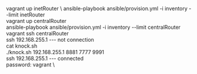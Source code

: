 vagrant up inetRouter \ 
ansible-playbook ansible/provision.yml -i inventory --limit inetRouter \
vagrant up centralRouter \
ansible-playbook ansible/provision.yml -i inventory --limit centralRouter \
vagrant ssh centralRouter \
ssh 192.168.255.1 --- not connection \
cat knock.sh \
./knock.sh 192.168.255.1 8881 7777 9991 \
ssh 192.168.255.1 --- connected \
password: vagrant \


